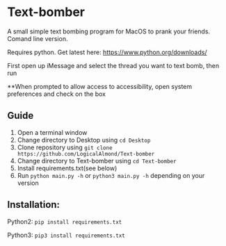 # Text-bomber
A small simple text bombing program for MacOS to prank your friends.
Comand line version.

Requires python. Get latest here:
https://www.python.org/downloads/

First open up iMessage and select the thread you want to text bomb, then run

**When prompted to allow access to accessibility, open system preferences and check on the box

## Guide
1. Open a terminal window
2. Change directory to Desktop using `cd Desktop`
3. Clone repository using `git clone https://github.com/LogicalAlmond/Text-bomber`
4. Change directory to Text-bomber using `cd Text-bomber`
5. Install requirements.txt(see below)
6. Run `python main.py -h` or `python3 main.py -h` depending on your version

## Installation:

Python2: `pip install requirements.txt`

Python3: `pip3 install requirements.txt`
